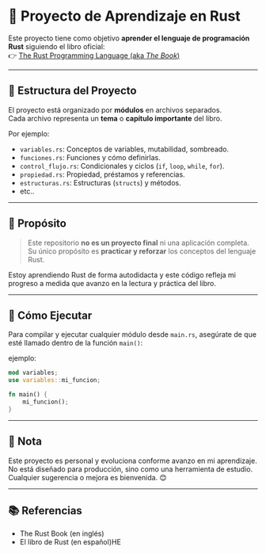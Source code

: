 # 📘 Proyecto de Aprendizaje en Rust

Este proyecto tiene como objetivo **aprender el lenguaje de programación Rust** siguiendo el libro oficial:  
👉 [The Rust Programming Language (aka *The Book*)](https://doc.rust-lang.org/book/)

---

## 📂 Estructura del Proyecto

El proyecto está organizado por **módulos** en archivos separados.  
Cada archivo representa un **tema** o **capítulo importante** del libro.

Por ejemplo:
- `variables.rs`: Conceptos de variables, mutabilidad, sombreado.
- `funciones.rs`: Funciones y cómo definirlas.
- `control_flujo.rs`: Condicionales y ciclos (`if`, `loop`, `while`, `for`).
- `propiedad.rs`: Propiedad, préstamos y referencias.
- `estructuras.rs`: Estructuras (`structs`) y métodos.
- etc..
---

## 🎯 Propósito

> Este repositorio **no es un proyecto final** ni una aplicación completa.  
> Su único propósito es **practicar y reforzar** los conceptos del lenguaje Rust.

Estoy aprendiendo Rust de forma autodidacta y este código refleja mi progreso a medida que avanzo en la lectura y práctica del libro.

---

## 🚀 Cómo Ejecutar

Para compilar y ejecutar cualquier módulo desde `main.rs`, asegúrate de que esté llamado dentro de la función `main()`:

ejemplo:

```rust
mod variables;
use variables::mi_funcion;

fn main() {
    mi_funcion();
}
```
---

## 🧠 Nota

Este proyecto es personal y evoluciona conforme avanzo en mi aprendizaje.
No está diseñado para producción, sino como una herramienta de estudio.
Cualquier sugerencia o mejora es bienvenida. 😊

---

## 📚 Referencias

- The Rust Book (en inglés)
- El libro de Rust (en español)HE